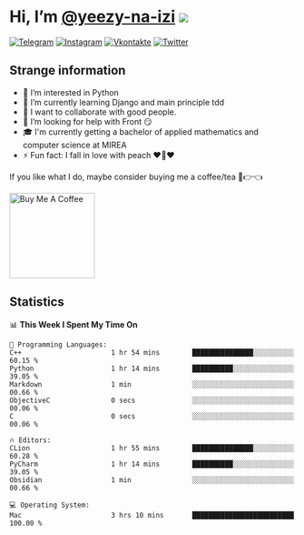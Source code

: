 # Hi, I’m [@yeezy-na-izi](https://github.com/yeezy-na-izi/) ![](https://visitor-badge.glitch.me/badge?page_id=yeezy-na-izi.yeezy-na-izi)

[![Telegram](https://img.shields.io/badge/Telegram-262424?style=for-the-badge&logo=Telegram)](https://t.me/yeezy_na_izi)
[![Instagram](https://img.shields.io/badge/Instagram-262424?style=for-the-badge&logo=Instagram)](https://www.instagram.com/yeezy_na_izi)
[![Vkontakte](https://img.shields.io/badge/VK-262424?style=for-the-badge&logo=Vk&logoColor=0077FF)](https://vk.com/yeezy_na_izi)
[![Twitter](https://img.shields.io/badge/Twitter-262424?style=for-the-badge&logo=Twitter)](https://twitter.com/yeezynaizi)

## Strange information
  
- 👀 I’m interested in Python
- 🌱 I’m currently learning Django and main principle tdd
- 💞️ I want to collaborate with good people.
- 🤔 I’m looking for help with Front 😏
- 🎓 I'm currently getting a bachelor of applied mathematics and computer science at MIREA
- ⚡️ Fun fact: I fall in love with peach ❤️🍑❤️

If you like what I do, maybe consider buying me a coffee/tea 🥺👉👈

<a href="https://www.buymeacoffee.com/yeezynaizi" target="_blank"><img src="https://cdn.buymeacoffee.com/buttons/v2/default-red.png" alt="Buy Me A Coffee" width="150" ></a>

## Statistics

<!--START_SECTION:waka-->
📊 **This Week I Spent My Time On** 

```text
💬 Programming Languages: 
C++                      1 hr 54 mins        ███████████████░░░░░░░░░░   60.15 % 
Python                   1 hr 14 mins        ██████████░░░░░░░░░░░░░░░   39.05 % 
Markdown                 1 min               ░░░░░░░░░░░░░░░░░░░░░░░░░   00.66 % 
ObjectiveC               0 secs              ░░░░░░░░░░░░░░░░░░░░░░░░░   00.06 % 
C                        0 secs              ░░░░░░░░░░░░░░░░░░░░░░░░░   00.06 % 

🔥 Editors: 
CLion                    1 hr 55 mins        ███████████████░░░░░░░░░░   60.28 % 
PyCharm                  1 hr 14 mins        ██████████░░░░░░░░░░░░░░░   39.05 % 
Obsidian                 1 min               ░░░░░░░░░░░░░░░░░░░░░░░░░   00.66 % 

💻 Operating System: 
Mac                      3 hrs 10 mins       █████████████████████████   100.00 % 
```


<!--END_SECTION:waka-->
